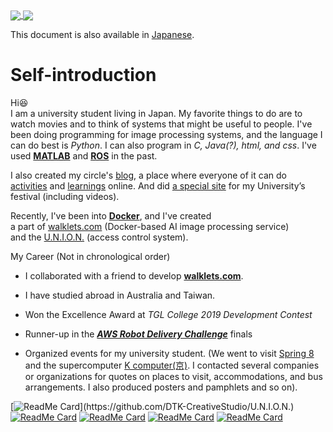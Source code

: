 <a href="https://github.com/anuraghazra/github-readme-stats">
  <img align="center" src="https://github-readme-stats.vercel.app/api/top-langs/?username=yusuke-1105&show_icons=true&hide_border=truecount_private=true&title_color=333333&text_color=000000&bg_color=45,EEFFFF,BAD3FF" />
</a>
<a href="https://github.com/anuraghazra/github-readme-stats">
  <img align="center" src="https://github-readme-stats.vercel.app/api?username=yusuke-1105&count_private=true&show_icons=true&show_icons=true&hide_border=true&cache_seconds=10000&&title_color=333333&text_color=&bg_color=-15,C2EEFF,FFDDFF&line_height=27" />
</a>  

This document is also available in [Japanese](https://github.com/yusuke-1105/yusuke-1105/blob/main/README_ja.md).  

# Self-introduction  
Hi😆  
I am a university student living in Japan.
My favorite things to do are to watch movies and to think of systems that might be useful to people. I've been doing programming for image processing systems, and the language I can do best is *Python*. I can also program in *C, Java(?), html, and css*. I've used [**MATLAB**](https://www.mathworks.com/products/matlab.html) and [**ROS**](http://wiki.ros.org/Documentation) in the past.  

I also created my circle's [blog](https://kuclubdtk.hateblo.jp), a place where everyone of it can do [activities](https://github.com/DTK-CreativeStudio) and [learnings](https://github.com/DTK-CreativeStudio/Course) online. And did [a special site](https://kudtk844412490.wordpress.com) for my University’s festival (including videos).

Recently, I've been into [**Docker**](https://www.docker.com), and I've created  
a part of [walklets.com](https://walklets.com) (Docker-based AI image processing service)  
and the [U.N.I.O.N.](https://github.com/DTK-CreativeStudio/U.N.I.O.N.) (access control system).

My Career (Not in chronological order)

- I collaborated with a friend
to develop [**walklets.com**](https://walklets.com).

- I have studied abroad in Australia and Taiwan.
- Won the Excellence Award at *TGL College 2019 Development Contest*
- Runner-up in the [***AWS Robot Delivery Challenge***](https://aws.amazon.com/jp/robot-delivery-challenge/) finals
- Organized events for my university student.
  (We went to visit [Spring 8](http://www.spring8.or.jp/en/) and the supercomputer [K computer(京)](https://www.fujitsu.com/jp/about/businesspolicy/tech/k/whatis/project/#nickname). I contacted several companies or organizations for quotes on places to visit, accommodations, and bus arrangements. I also produced posters and pamphlets  and so on).




[![ReadMe Card](https://github-readme-stats.vercel.app/api/pin/?username=DTK-CreativeStudio&repo=U.N.I.O.N.)](https://github.com/DTK-CreativeStudio/U.N.I.O.N.)
[![ReadMe Card](https://github-readme-stats.vercel.app/api/pin/?username=yusuke-1105&repo=Object_Detection)](https://github.com/yusuke-1105/Object_Detection)
[![ReadMe Card](https://github-readme-stats.vercel.app/api/pin/?username=DTK-CreativeStudio&repo=AWS-Robot-Delivery-Challenge)](https://github.com/DTK-CreativeStudio/AWS-Robot-Delivery-Challenge)
[![ReadMe Card](https://github-readme-stats.vercel.app/api/pin/?username=DTK-CreativeStudio&repo=Course)](https://github.com/DTK-CreativeStudio/Course)
[![ReadMe Card](https://github-readme-stats.vercel.app/api/pin/?username=yusuke-1105&repo=Search-on-Twitter)](https://github.com/yusuke-1105/Search-on-Twitter)

